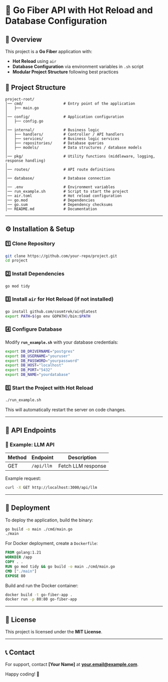 # 🚀 Go Fiber API with Hot Reload and Database Configuration

## 📌 Overview
This project is a **Go Fiber** application with:
- **Hot Reload** using `air`
- **Database Configuration** via environment variables in `.sh` script
- **Modular Project Structure** following best practices

## 📂 Project Structure
```
project-root/
│── cmd/                  # Entry point of the application
│   ├── main.go
│
│── config/               # Application configuration
│   ├── config.go
│
│── internal/             # Business logic
│   ├── handlers/         # Controller / API handlers
│   ├── services/         # Business logic services
│   ├── repositories/     # Database queries
│   ├── models/           # Data structures / database models
│
│── pkg/                  # Utility functions (middleware, logging, response handling)
│
│── routes/               # API route definitions
│
│── database/             # Database connection
│
│── .env                  # Environment variables
│── run_example.sh        # Script to start the project
│── air.toml              # Hot reload configuration
│── go.mod                # Dependencies
│── go.sum                # Dependency checksums
│── README.md             # Documentation
```

---

## ⚙️ Installation & Setup
### 1️⃣ Clone Repository
```sh
git clone https://github.com/your-repo/project.git
cd project
```

### 2️⃣ Install Dependencies
```sh
go mod tidy
```

### 3️⃣ Install `air` for Hot Reload (if not installed)
```sh
go install github.com/cosmtrek/air@latest
export PATH=$(go env GOPATH)/bin:$PATH
```

### 4️⃣ Configure Database
Modify **`run_example.sh`** with your database credentials:
```sh
export DB_DRIVERNAME="postgres"
export DB_USERNAME="youruser"
export DB_PASSWORD="yourpassword"
export DB_HOST="localhost"
export DB_PORT="5432"
export DB_NAME="yourdatabase"
```

### 5️⃣ Start the Project with Hot Reload
```sh
./run_example.sh
```
This will automatically restart the server on code changes.

---

## 🔧 API Endpoints
### 📝 Example: LLM API
| Method | Endpoint  | Description |
|--------|----------|-------------|
| GET    | `/api/llm` | Fetch LLM response |

Example request:
```sh
curl -X GET http://localhost:3000/api/llm
```

---

## 🚀 Deployment
To deploy the application, build the binary:
```sh
go build -o main ./cmd/main.go
./main
```

For Docker deployment, create a `Dockerfile`:
```dockerfile
FROM golang:1.21
WORKDIR /app
COPY . .
RUN go mod tidy && go build -o main ./cmd/main.go
CMD ["./main"]
EXPOSE 80
```

Build and run the Docker container:
```sh
docker build -t go-fiber-app .
docker run -p 80:80 go-fiber-app
```

---

## 📜 License
This project is licensed under the **MIT License**.

---

## 📞 Contact
For support, contact **[Your Name]** at **your.email@example.com**.

Happy coding! 🎯

